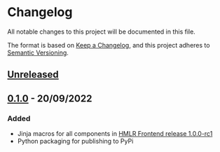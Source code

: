 # Changelog

All notable changes to this project will be documented in this file.

The format is based on [Keep a Changelog](https://keepachangelog.com/en/1.0.0/), and this project adheres to [Semantic Versioning](https://semver.org/spec/v2.0.0.html).

## [Unreleased](https://github.com/LandRegistry/hmlr-frontend-jinja/compare/0.1.0...main)

## [0.1.0](https://github.com/LandRegistry/hmlr-frontend-jinja/releases/tag/0.1.0) - 20/09/2022

### Added

- Jinja macros for all components in [HMLR Frontend release 1.0.0-rc1](https://github.com/LandRegistry/hmlr-frontend/releases/tag/1.0.0-rc1)
- Python packaging for publishing to PyPi
